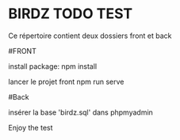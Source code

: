 # BIRDZ TODO TEST

Ce répertoire contient deux dossiers front et back

#FRONT

install package: 
npm install

lancer le projet front
npm run serve

#Back

insérer la base 'birdz.sql' dans phpmyadmin

Enjoy the test
